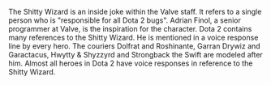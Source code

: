 The Shitty Wizard is an inside joke within the Valve staff. It refers to a single person who is "responsible for all Dota 2 bugs". Adrian Finol, a senior programmer at Valve, is the inspiration for the character.
Dota 2 contains many references to the Shitty Wizard. He is mentioned in a voice response line by every hero. The couriers Dolfrat and Roshinante, Garran Drywiz and Garactacus, Hwytty & Shyzzyrd and Strongback the Swift are modeled after him.
Almost all heroes in Dota 2 have voice responses in reference to the Shitty Wizard.

